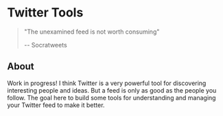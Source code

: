 # Twitter Tools

> "The unexamined feed is not worth consuming"
>
> -- Socratweets

## About

Work in progress! I think Twitter is a very powerful tool for discovering interesting people and ideas. But a feed is only as good as the people you follow. The goal here to build some tools for understanding and managing your Twitter feed to make it better.
